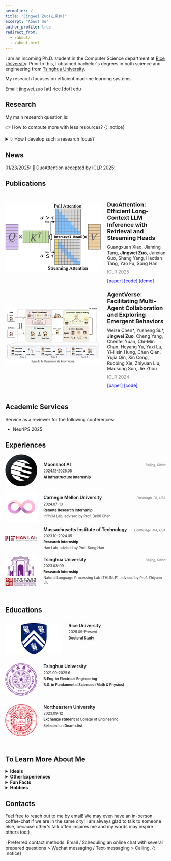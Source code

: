 ```yaml
---
permalink: /
title: "Jingwei Zuo(左京伟)"
excerpt: "About me"
author_profile: true
redirect_from: 
  - /about/
  - /about.html
---
```


I am an incoming Ph.D. student in the Computer Science department at [Rice University](https://www.rice.edu). Prior to this, I obtained bachelor's degrees in both science and engineering from [Tsinghua University](https://www.tsinghua.edu.cn/en/).

My research focuses on efficient machine learning systems.

Email: jingwei.zuo [at] rice [dot] edu

Research 
-------

My main research question is:

👉  How to compute more with less resources?
{: .notice}

<details>
<summary>💡  How I develop such a research focus? </summary>
<div>
Nowadays, modern deep neural networks, represented by large language models (LLMs), have an enormous number of parameters and consume significant amounts of energy. Scaling up the model to achieve superior capabilities is important, whereas keeping the cost down is also important. The energy OpenAI’s ChatGPT uses each year to respond to the users’ requests could power 43,204 U.S. homes for the entire year.<a href="https://www.bestbrokers.com/forex-brokers/ais-power-demand-calculating-chatgpts-electricity-consumption-for-handling-over-78-billion-user-queries-every-year/#:~:text=That%20means%20the%20energy%20ChatGPT%20uses%20each%20year%20to%20handle%20requests%20could%20power%2043%2C204%20U.S.%20homes%20for%20an%20entire%20year">[1]</a> It is an outrageous number, which consolidates my belief that we should make every endeavor to cut down the cost of AI models, thereby making the new technology accessible to everybody and making the earth a greener one.
</div>
</details>


News
-------
01/23/2025: 🎉 DuoAttention accepted by ICLR 2025! 


Publications
-------

<div style="display: flex; align-items: center;">
    <div style="flex-shrink: 0; margin-right: 20px;">
        <img src="../images/duo_thumbnail.jpg" alt="DuoAttention Illustration" style="max-width: 300px;">
    </div>
    <div>
        <h3 style="font-size: 18px; font-weight: bold; margin-bottom: 10px;">
            DuoAttention: Efficient Long-Context LLM Inference with Retrieval and Streaming Heads
        </h3>
        <div style="font-size: 14px; margin-bottom: 10px;">
            Guangxuan Xiao, Jiaming Tang, <b>Jingwei Zuo</b>, Junxian Guo, Shang Yang, Haotian Tang, Yao Fu, Song Han
        </div>
        <div style="font-size: 14px; color: gray;">
            ICLR 2025
        </div>
        <div style="font-size: 14px; margin-top: 10px;">
            <a href="https://arxiv.org/abs/2410.10819" style="text-decoration: none; color: blue;">[paper]</a>
            <a href="https://github.com/mit-han-lab/duo-attention" style="text-decoration: none; color: blue;">[code]</a>
            <a href="https://youtu.be/tyTkZOqKt6U" style="text-decoration: none; color: blue;">[demo]</a>
        </div>
    </div>
</div>
<div style="display: flex; align-items: center;">
    <div style="flex-shrink: 0; margin-right: 20px;">
        <img src="../images/agentverse.png" alt="AgentVerse Illustration" style="max-width: 300px;">
    </div>
    <div>
        <h3 style="font-size: 18px; font-weight: bold; margin-bottom: 10px;">
            AgentVerse: Facilitating Multi-Agent Collaboration and Exploring Emergent Behaviors
        </h3>
        <div style="font-size: 14px; margin-bottom: 10px;">
            Weize Chen*, Yusheng Su*, <b>Jingwei Zuo</b>, Cheng Yang, Chenfei Yuan, Chi-Min Chan, Heyang Yu, Yaxi Lu, Yi-Hsin Hung, Chen Qian, Yujia Qin, Xin Cong, Ruobing Xie, Zhiyuan Liu, Maosong Sun, Jie Zhou
        </div>
        <div style="font-size: 14px; color: gray;">
            ICLR 2024
        </div>
        <div style="font-size: 14px; margin-top: 10px;">
            <a href="https://arxiv.org/abs/2308.10848" style="text-decoration: none; color: blue;">[paper]</a>
            <a href="https://github.com/OpenBMB/AgentVerse" style="text-decoration: none; color: blue;">[code]</a>
        </div>
    </div>
</div>
<br>

Academic Services
-------

Service as a reviewer for the following conferences:
- NeurIPS 2025

Experiences
-------

<div style="margin: 1em 0; display: flex; align-items: center;">
    <img src="/images/moonshot.jpeg" style="width: 100px; margin-right: 20px; flex-shrink: 0;">
    <div style="display: flex; flex-direction: column; gap: 5px; flex-grow: 1;">
        <div style="display: flex; justify-content: space-between; align-items: baseline;">
            <h3 style="margin: 0; font-size: 1.0em; font-weight: 600;">Moonshot AI</h3>
            <span style="font-size: 0.7em; color: #666; font-style: italic;">Beijing, China</span>
        </div>
        <div style="font-size: 0.8em; margin: 0;">2024.12-2025.05</div>
        <div style="font-size: 0.8em; margin: 0;"><b>AI Infrastructure Internship</b></div>
    </div>
</div>

<div style="margin: 1em 0; display: flex; align-items: center;">
    <img src="/images/infini-ai.png" style="width: 100px; margin-right: 20px; flex-shrink: 0;">
    <div style="display: flex; flex-direction: column; gap: 5px; flex-grow: 1;">
        <div style="display: flex; justify-content: space-between; align-items: baseline;">
            <h3 style="margin: 0; font-size: 1.0em; font-weight: 600;">Carnegie Mellon University</h3>
            <span style="font-size: 0.7em; color: #666; font-style: italic;">Pittsburgh, PA, USA</span>
        </div>
        <div style="font-size: 0.8em; margin: 0;">2024.07-10</div>
        <div style="font-size: 0.8em; margin: 0;"><b>Remote Research Internship</b></div>
        <div style="font-size: 0.8em; color: #333; margin: 0;">InfiniAI Lab, advised by Prof. Beidi Chen</div>
    </div>
</div>

<div style="margin: 1em 0; display: flex; align-items: center;">
    <img src="/images/hanlab.png" style="width: 100px; margin-right: 20px; flex-shrink: 0;">
    <div style="display: flex; flex-direction: column; gap: 5px; flex-grow: 1;">
        <div style="display: flex; justify-content: space-between; align-items: baseline;">
            <h3 style="margin: 0; font-size: 1.0em; font-weight: 600;">Massachusetts Institute of Technology</h3>
            <span style="font-size: 0.7em; color: #666; font-style: italic;">Cambridge, MA, USA</span>
        </div>
        <div style="font-size: 0.8em; margin: 0;">2023.10-2024.05</div>
        <div style="font-size: 0.8em; margin: 0;"><b>Research Internship</b></div>
        <div style="font-size: 0.8em; color: #333; margin: 0;">Han Lab, advised by Prof. Song Han</div>
    </div>
</div>

<div style="margin: 1em 0; display: flex; align-items: center;">
    <img src="/images/THUNLP.png" style="width: 100px; margin-right: 20px; flex-shrink: 0;">
    <div style="display: flex; flex-direction: column; gap: 5px; flex-grow: 1;">
        <div style="display: flex; justify-content: space-between; align-items: baseline;">
            <h3 style="margin: 0; font-size: 1.0em; font-weight: 600;">Tsinghua University</h3>
            <span style="font-size: 0.7em; color: #666; font-style: italic;">Beijing, China</span>
        </div>
        <div style="font-size: 0.8em; margin: 0;">2023.03-09</div>
        <div style="font-size: 0.8em; margin: 0;"><b>Research Internship</b></div>
        <div style="font-size: 0.8em; color: #333; margin: 0;">Natural Language Processing Lab (THUNLP), advised by Prof. Zhiyuan Liu</div>
    </div>
</div>
<br>

Educations
-------

<div style="margin: 2em 0; display: flex; align-items: flex-start;">
  <img src="/images/rice.png" style="height: 100px; margin-right: 20px; flex-shrink: 0;">
  <div style="display: flex; flex-direction: column; gap: 5px;">
    <h3 style="margin: 0; font-size: 1.0em; font-weight: 600;">Rice University</h3>
    <div style="font-size: 0.8em; margin: 0;">2025.09-Present</div>
    <div style="font-size: 0.8em; font-weight: 600; margin: 0;">Doctoral Study</div>
  </div>
</div>

<div style="margin: 2em 0; display: flex; align-items: flex-start;">
  <img src="/images/tsinghua.png" style="height: 100px; margin-right: 20px; flex-shrink: 0;">
  <div style="display: flex; flex-direction: column; gap: 5px;">
    <h3 style="margin: 0; font-size: 1.0em; font-weight: 600;">Tsinghua University</h3>
    <div style="font-size: 0.8em; margin: 0;">2021.09-2025.6</div>
    <div style="font-size: 0.8em; font-weight: 600; margin: 0;">B.Eng. in Electrical Engineering</div>
    <div style="font-size: 0.8em; font-weight: 600; margin: 0;">B.S. in Fundamental Sciences (Math & Physics)</div>
  </div>
</div>

<div style="margin: 1em 0; display: flex; align-items: flex-start;">
  <img src="/images/northeastern.png" style="height: 100px; margin-right: 20px; flex-shrink: 0;">
  <div style="display: flex; flex-direction: column; gap: 5px;">
    <h3 style="margin: 0; font-size: 1.0em; font-weight: 600;">Northeastern University</h3>
    <div style="font-size: 0.8em; margin: 0;">2023.09-12</div>
    <div style="font-size: 0.8em; margin: 0;"><b>Exchange student</b> at College of Engineering</div>
    <div style="font-size: 0.8em; margin: 0;">Selected on <b>Dean's list</b></div>
  </div>
</div>
<br>

To Learn More About Me
-------

<details>
<summary style="font-weight: bold; "> Ideals</summary>
<div>
I would love to witness a world where humans could obtain more convenience, harmony, and happiness. Undeniably, my current research interest is only one minute factor contributing to this grand (and probably quixote) ideal. But the thing is, I would not like my research to go against this prospect at any time and under any circumstance.

I advocate for the open source community.
</div>
</details>

<details>
<summary style="font-weight: bold;"> Other Experiences</summary>
<div>
I went to Northeastern University for a one-semester exchange program in 2023 Fall and had a gorgeous time there!

I love traveling around and have been to Hong Kong, Macao, Japan, Singapore, Australia, the US and of course many places of interest in mainland China.
</div>
</details>

<details>
<summary style="font-weight: bold;"> Fun Facts</summary>
<div>
When I get nervous, I like to scratch my hair😬. So next time you 
see me doing that in a debate, you know you've got me there.
</div>
</details>

<details>
<summary style="font-weight: bold;"> Hobbies</summary>
<div>
<ul>
<li><strong>Sports:</strong> Tennis.</li>
<li><strong>Music:</strong> Sometimes I play piano. Classical music and pop music are both my favorites.</li>
<li><strong>Photography:</strong> Pictures of nature. Portfolio: (Ig) chris.z_pics</li>
<li><strong>Reading:</strong> books about sociology, psychology, and history, also novels.</li>
</ul>
</div>
</details>

Contacts
------

Feel free to reach out to me by email! We may even have an in-person coffee-chat if we are in the same city! I am always glad to talk to someone else, because other's talk often inspires me and my words may inspire others too:)

ℹ️ Preferred contact methods: Email / Scheduling an online chat with several prepared questions > Wechat messaging / Text-messaging > Calling.
{: .notice}
